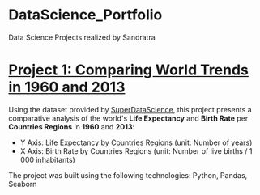 # DataScience_Portfolio
Data Science Projects realized by Sandratra

# [Project 1: Comparing World Trends in 1960 and 2013](https://github.com/SandratraR/20Days_DataScience_2021/blob/master/WorldTrends_Homework.py)
Using the dataset provided by [SuperDataScience](https://sds-platform-private.s3-us-east-2.amazonaws.com/uploads/P4-Section5-Homework-Challenge.pdf), this project presents a comparative analysis of the world's **Life Expectancy** and **Birth Rate** per **Countries Regions** in **1960** and **2013**: 
* Y Axis: Life Expectancy by Countries Regions (unit: Number of years)
* X Axis: Birth Rate by Countries Regions (unit: Number of live births / 1 000 inhabitants)

The project was built using the following technologies: Python, Pandas, Seaborn 

